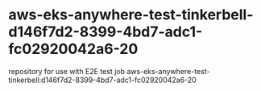 # aws-eks-anywhere-test-tinkerbell-d146f7d2-8399-4bd7-adc1-fc02920042a6-20
repository for use with E2E test job aws-eks-anywhere-test-tinkerbell:d146f7d2-8399-4bd7-adc1-fc02920042a6-20

